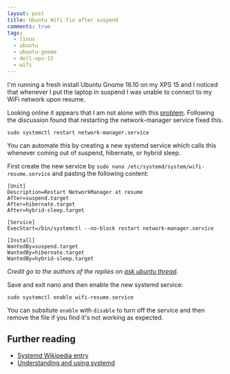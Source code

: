 ```yaml
---
layout: post
title: Ubuntu Wifi fix after suspend
comments: true
tags: 
  - linux
  - ubuntu
  - ubuntu-gnome
  - dell-xps-15
  - wifi
---
```


I'm running a fresh install Ubuntu Gnome 16.10 on my XPS 15 and I noticed that whenever I put the laptop in suspend I was unable to connect to my WiFi network upon resume. 

Looking online it appears that I am not alone with this [problem][0]. Following the discussion found that restarting the network-manager service fixed this.

`sudo systemctl restart network-manager.service`

You can automate this by creating a new systemd service which calls this whenever coming out of suspend, hibernate, or hybrid sleep. 

First create the new service by `sudo nano /etc/systemd/system/wifi-resume.service` and pasting the following content:

```
[Unit]
Description=Restart NetworkManager at resume
After=suspend.target
After=hibernate.target
After=hybrid-sleep.target

[Service]
ExecStart=/bin/systemctl --no-block restart network-manager.service

[Install]
WantedBy=suspend.target
WantedBy=hibernate.target
WantedBy=hybrid-sleep.target
```
_Credit go to the authors of the replies on [ask ubuntu thread][0]._

Save and exit nano and then enable the new systemd service:

`sudo systemctl enable wifi-resume.service`

You can subsitute `enable` with `disable` to turn off the service and then remove the file if you find it's not working as expected. 

## Further reading

- [Systemd Wikipedia entry][1]
- [Understanding and using systemd][2]

[0]: http://askubuntu.com/questions/761180/wifi-doesnt-work-after-suspend-after-16-04-upgrade
[1]: https://en.wikipedia.org/wiki/Systemd
[2]: https://www.linux.com/learn/understanding-and-using-systemd
